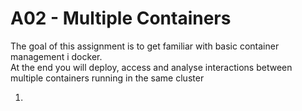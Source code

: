 # A02 - Multiple Containers

The goal of this assignment is to get familiar with basic container management i docker.  
At the end you will deploy, access and analyse interactions between multiple containers running in the same cluster

1. 


